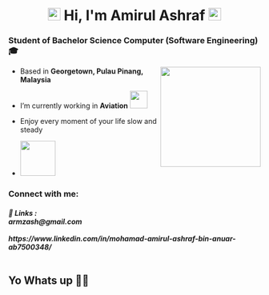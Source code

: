 <h1 align="center"><img src="https://raw.githubusercontent.com/Tarikul-Islam-Anik/Animated-Fluent-Emojis/master/Emojis/Travel%20and%20places/Star.png" alt="Star" width="25" height="25" /> Hi, I'm Amirul Ashraf <img src="https://raw.githubusercontent.com/Tarikul-Islam-Anik/Animated-Fluent-Emojis/master/Emojis/Travel%20and%20places/Star.png" alt="Star" width="25" height="25" /></h1>
<h3 align="left">Student of Bachelor Science Computer (Software Engineering) 🎓 </h3>
<img align="right" height="200" src="https://media.giphy.com/media/349qKnoIBHK1i/giphy.gif?cid=ecf05e47ma5su44of0pmq7kp55k0q4d25atdboq3ore84f51&ep=v1_gifs_related&rid=giphy.gif&ct=g"  />

- Based in **Georgetown, Pulau Pinang, Malaysia** 
- I’m currently working in **Aviation** <img src="https://media.giphy.com/media/v1.Y2lkPTc5MGI3NjExNTNrZ2RrNmdsamE0Ymk1MXR2dTNpZ2lsd2JlaGlienc2NHFzM2d1ciZlcD12MV9zdGlja2Vyc19zZWFyY2gmY3Q9cw/eJ9YdDHFDFZf49jBCZ/giphy.gif" width="35" height="-30" width="35" height="-50" />

- Enjoy every moment of your life slow and steady
- <img src="https://media.giphy.com/media/Y4gZPIjQjmUrNdd1zy/giphy.gif?cid=ecf05e47hjq46wxcxpsq106nipdkyn2e04flbv9oeu41i4nq&ep=v1_gifs_search&rid=giphy.gif&ct=g" width="70" height="70" width="70" height="70" />

<h3 align="left">Connect with me:</h3>
<h5 align="left">🤝   Links : <br>armzash@gmail.com<br><br> https://www.linkedin.com/in/mohamad-amirul-ashraf-bin-anuar-ab7500348/<br><br><h3 <br>
<p align="left">
  

## Yo Whats up 🤙🏻
